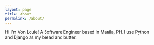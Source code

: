 ```yaml
---
layout: page
title: About
permalink: /about/
---
```


Hi I'm Von Louie! A Software Engineer based in Manila, PH. I use Python and Django as my bread
and butter.

